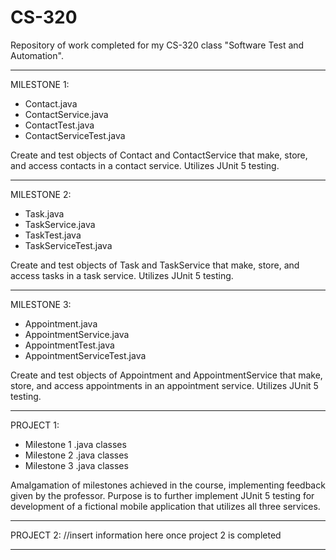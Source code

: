 # CS-320
Repository of work completed for my CS-320 class "Software Test and Automation".
- - - - - - - - - - - - - - - - - - - - - - - - - - - - - - - - - - - - - - - - -
MILESTONE 1:
  - Contact.java
  - ContactService.java
  - ContactTest.java
  - ContactServiceTest.java

  Create and test objects of Contact and ContactService that make, store, and
  access contacts in a contact service.  Utilizes JUnit 5 testing.
- - - - - - - - - - - - - - - - - - - - - - - - - - - - - - - - - - - - - - - - -
MILESTONE 2:
  - Task.java
  - TaskService.java
  - TaskTest.java
  - TaskServiceTest.java
  
  Create and test objects of Task and TaskService that make, store, and access
  tasks in a task service.  Utilizes JUnit 5 testing.
- - - - - - - - - - - - - - - - - - - - - - - - - - - - - - - - - - - - - - - - -
MILESTONE 3:
  - Appointment.java
  - AppointmentService.java
  - AppointmentTest.java
  - AppointmentServiceTest.java
  
  Create and test objects of Appointment and AppointmentService that make, store,
  and access appointments in an appointment service.  Utilizes JUnit 5 testing.
- - - - - - - - - - - - - - - - - - - - - - - - - - - - - - - - - - - - - - - - -
PROJECT 1:
  - Milestone 1 .java classes
  - Milestone 2 .java classes
  - Milestone 3 .java classes
  
  Amalgamation of milestones achieved in the course, implementing feedback given 
  by the professor.  Purpose is to further implement JUnit 5 testing for 
  development of a fictional mobile application that utilizes all three services.
- - - - - - - - - - - - - - - - - - - - - - - - - - - - - - - - - - - - - - - - -
PROJECT 2:
  //insert information here once project 2 is completed
- - - - - - - - - - - - - - - - - - - - - - - - - - - - - - - - - - - - - - - - -
